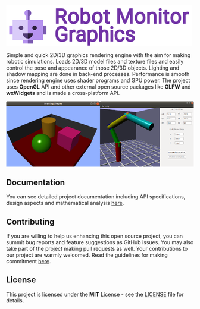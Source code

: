 ![RMG Robot Logo](./docs/images/logo_home.png)

Simple and quick 2D/3D graphics rendering engine with the aim for making robotic simulations. Loads 2D/3D model files and texture files and easily control the pose and appearance of those 2D/3D objects. Lighting and shadow mapping are done in back-end processes. Performance is smooth since rendering engine uses shader programs and GPU power. The project uses **OpenGL** API and other external open source packages like **GLFW** and **wxWidgets** and is made a cross-platform API.

<div style="display: flex; width: 100%; padding: 0;">
<img alt="Drawing shapes" src="./docs/images/screenshot1.png"
style="margin: 0; width: 50%;"/>
<img alt="Robot arm simulation" src="./docs/images/screenshot2.png"
style="margin: 0; width: 50%;"/>
</div>


## Documentation

You can see detailed project documentation including API specifications, design aspects and mathematical analysis [here](https://khantkyawkhaung.github.io/robot-monitor-graphics).

## Contributing

If you are willing to help us enhancing this open source project, you can summit bug reports and feature suggestions as GitHub issues. You may also take part of the project making pull requests as well. Your contributions to our project are warmly welcomed. Read the guidelines for making commitment [here](robot-monitor-graphics/blob/master/CONTRIBUTING.md).

## License

This project is licensed under the **MIT** License - see the [LICENSE](robot-monitor-graphics/blob/master/LICENSE) file for details.
